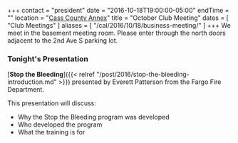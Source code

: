 +++
contact = "president"
date = "2016-10-18T19:00:00-05:00"
endTime = ""
location = "[Cass County Annex](/places/cass-county-annex/)"
title = "October Club Meeting"
dates = [ "Club Meetings" ]
aliases = [ "/cal/2016/10/18/business-meeting/" ]
+++
We meet in the basement meeting room. Please enter through the north
doors adjacent to the 2nd Ave S parking lot.

### Tonight's Presentation

[**Stop the Bleeding**]({{< relref "/post/2016/stop-the-bleeding-introduction.md" >}})
presented by Everett Patterson from the Fargo Fire
Department.

This presentation will discuss:

* Why the Stop the Bleeding program was developed
* Who developed the program
* What the training is for

